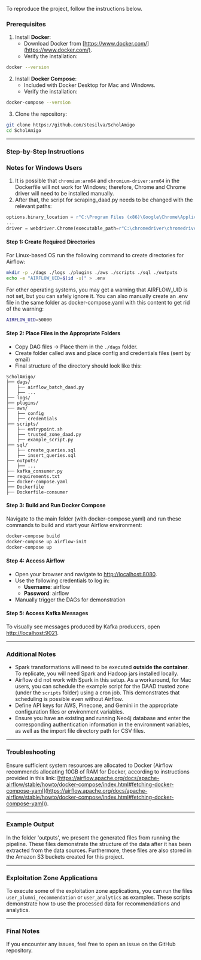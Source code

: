 To reproduce the project, follow the instructions below.

### **Prerequisites**

1. Install **Docker**:
   - Download Docker from [https://www.docker.com/](https://www.docker.com/).
   - Verify the installation:

```bash
docker --version
```

2. Install **Docker Compose**:
   - Included with Docker Desktop for Mac and Windows.
   - Verify the installation:

```bash
docker-compose --version
```

3. Clone the repository:

```bash
git clone https://github.com/stesilva/ScholAmigo
cd ScholAmigo
```

---

### **Step-by-Step Instructions**

### **Notes for Windows Users**

1. It is possible that `chromium:arm64` and `chromium-driver:arm64` in the Dockerfile will not work for Windows; therefore, Chrome and Chrome driver will need to be installed manually.
2. After that, the script for scraping_daad.py needs to be changed with the relevant paths:

```python
options.binary_location = r"C:\Program Files (x86)\Google\Chrome\Application\chrome.exe"
...
driver = webdriver.Chrome(executable_path=r"C:\chromedriver\chromedriver.exe", options=options)
```

#### **Step 1: Create Required Directories**

For Linux-based OS run the following command to create directories for Airflow:

```bash
mkdir -p ./dags ./logs ./plugins ./aws ./scripts ./sql ./outputs
echo -e "AIRFLOW_UID=$(id -u)" > .env
```

For other operating systems, you may get a warning that AIRFLOW_UID is not set, but you can safely ignore it. You can also manually create an .env file in the same folder as docker-compose.yaml with this content to get rid of the warning:

```bash
AIRFLOW_UID=50000
```

#### **Step 2: Place Files in the Appropriate Folders**

- Copy DAG files → Place them in the `./dags` folder.
- Create folder called aws and place config and credentials files (sent by email)
- Final structure of the directory should look like this:

```
ScholAmigo/
├── dags/
│   ├── airflow_batch_daad.py
│   ├── ...
├── logs/
├── plugins/
├── aws/
│   ├── config
│   ├── credentials
├── scripts/
│   ├── entrypoint.sh
│   ├── trusted_zone_daad.py
│   ├── example_script.py
├── sql/
│   ├── create_queries.sql
│   ├── insert_queries.sql
├── outputs/
│   ├── ...
├── kafka_consumer.py
├── requirements.txt
├── docker-compose.yaml
├── Dockerfile
├── Dockerfile-consumer
```

#### **Step 3: Build and Run Docker Compose**

Navigate to the main folder (with docker-compose.yaml) and run these commands to build and start your Airflow environment:

```bash
docker-compose build
docker-compose up airflow-init
docker-compose up
```

#### **Step 4: Access Airflow**

- Open your browser and navigate to [http://localhost:8080](http://localhost:8080).
- Use the following credentials to log in:
  - **Username**: airflow
  - **Password**: airflow
- Manually trigger the DAGs for demonstration

#### **Step 5: Access Kafka Messages**

To visually see messages produced by Kafka producers, open [http://localhost:9021](http://localhost:9021).

---

### **Additional Notes**

- Spark transformations will need to be executed **outside the container**.  
  To replicate, you will need Spark and Hadoop jars installed locally.
- Airflow did not work with Spark in this setup. As a workaround, for Mac users, you can schedule the example script for the DAAD trusted zone (under the `scripts` folder) using a cron job. This demonstrates that scheduling is possible even without Airflow.
- Define API keys for AWS, Pinecone, and Gemini in the appropriate configuration files or environment variables.
- Ensure you have an existing and running Neo4j database and enter the corresponding authentication information in the environment variables, as well as the import file directory path for CSV files.

---

### **Troubleshooting**

Ensure sufficient system resources are allocated to Docker (Airflow recommends allocating 10GB of RAM for Docker, according to instructions provided in this link: [https://airflow.apache.org/docs/apache-airflow/stable/howto/docker-compose/index.html#fetching-docker-compose-yaml](https://airflow.apache.org/docs/apache-airflow/stable/howto/docker-compose/index.html#fetching-docker-compose-yaml)).

---

### Example Output
In the folder 'outputs', we present the generated files from running the pipeline. These files demonstrate the structure of the data after it has been extracted from the data sources. Furthermore, these files are also stored in the Amazon S3 buckets created for this project.

---

### **Exploitation Zone Applications**

To execute some of the exploitation zone applications, you can run the files `user_alumni_recommendation` or `user_analytics` as examples. These scripts demonstrate how to use the processed data for recommendations and analytics.

---

### Final Notes

If you encounter any issues, feel free to open an issue on the GitHub repository.
